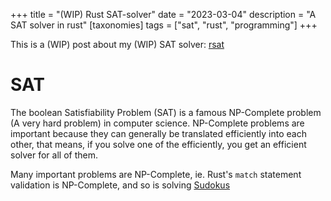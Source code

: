 +++
title = "(WIP) Rust SAT-solver"
date = "2023-03-04"
description = "A SAT solver in rust"
[taxonomies]
tags = ["sat", "rust", "programming"]
+++

This is a (WIP) post about my (WIP) SAT solver:
[rsat](https://github.com/jalil-salame/rsat)

<!-- more -->

# SAT

The boolean Satisfiability Problem (SAT) is a famous NP-Complete problem (A very
hard problem) in computer science. NP-Complete problems are important because
they can generally be translated efficiently into each other, that means, if you
solve one of the efficiently, you get an efficient solver for all of them.

Many important problems are NP-Complete, ie. Rust's `match` statement validation
is NP-Complete, and so is solving [Sudokus](@/blog/nsudoku-solver.md)
